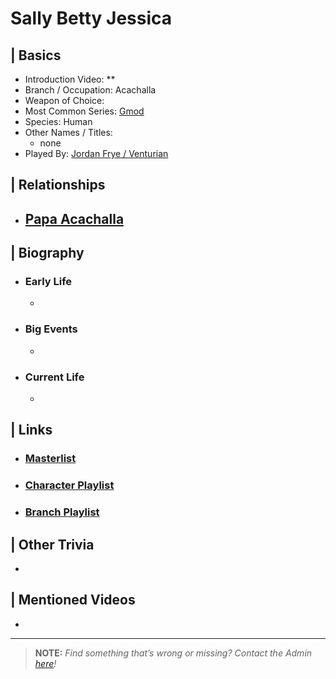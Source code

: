 # Sally Betty Jessica  


## | Basics  
- Introduction Video: **  
- Branch / Occupation: Acachalla  
- Weapon of Choice:   
- Most Common Series: [Gmod](6.Series/Gmod.html)  
- Species: Human  
- Other Names / Titles:   
  - none  
- Played By: [Jordan Frye / Venturian](3.Siblings/3.1.Jordan-Frye-Venturian.html)  


## | Relationships  
- [**Papa Acachalla**](5.Characters/Papa_Acachalla.html)  
  -   


## | Biography  
- ### Early Life  
  -   
- ### Big Events  
  -   
- ### Current Life  
  -   

 
## | Links  
- ### [Masterlist]()  
- ### [Character Playlist]()  
- ### [Branch Playlist]()  


## | Other Trivia  
-   

## | Mentioned Videos
- []()

----

> **NOTE:** *Find something that’s wrong or missing? Contact the Admin [here](./chapter_2.html)!*